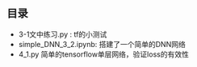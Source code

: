 
## 目录

- 3-1文中练习.py : tf的小测试
- simple_DNN_3_2.ipynb: 搭建了一个简单的DNN网络
- 4_1.py 简单的tensorflow单层网络，验证loss的有效性
